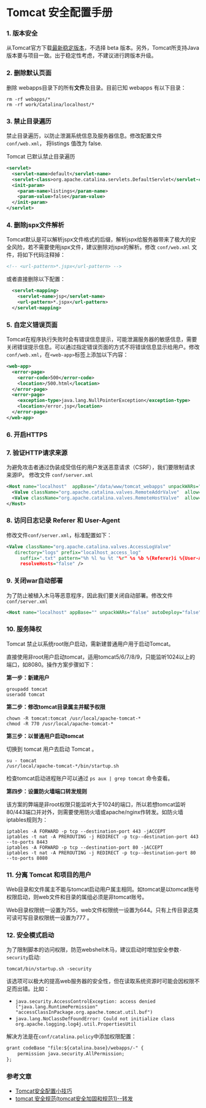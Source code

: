 # Tomcat 安全配置手册

### 1. 版本安全

从Tomcat官方下载[最新稳定版本](https://tomcat.apache.org/whichversion.html)，不选择 beta 版本。另外，Tomcat所支持Java版本要与项目一致。出于稳定性考虑，不建议进行跨版本升级。

### 2. 删除默认页面

删除 webapps目录下的所有**文件**及目录。目前已知 webapps 有以下目录：

```shell
rm -rf webapps/*
rm -rf work/Catalina/localhost/*
```

### 3. 禁止目录遍历

禁止目录遍历，以防止泄漏系统信息及服务器信息。修改配置文件`conf/web.xml`， 将listings 值改为 false.

Tomcat 已默认禁止目录遍历

```xml
<servlet>
  <servlet-name>default</servlet-name>
  <servlet-class>org.apache.catalina.servlets.DefaultServlet</servlet-class>
  <init-param>
    <param-name>listings</param-name>
    <param-value>false</param-value>
  </init-param>
</servlet>
```

### 4. 删除jspx文件解析

Tomcat默认是可以解析jspx文件格式的后缀，解析jspx给服务器带来了极大的安全风险，若不需要使用jspx文件，建议删除对jspx的解析。修改 `conf/web.xml` 文件，将如下代码注释掉：

```xml
<!-- <url-pattern>*.jspx</url-pattern> -->
```

或者直接删除以下配置：

```xml
  <servlet-mapping>
    <servlet-name>jsp</servlet-name>
    <url-pattern>*.jspx</url-pattern>
  </servlet-mapping>
```

### 5. 自定义错误页面

Tomcat在程序执行失败时会有错误信息提示，可能泄漏服务器的敏感信息，需要关闭错误提示信息。可以通过指定错误页面的方式不将错误信息显示给用户。修改`conf/web.xml`，在`<web-app>`标签上添加以下内容：

```xml
<web-app>
  <error-page>
    <error-code>500</error-code>
    <location>/500.html</location>
  </error-page>
  <error-page> 
    <exception-type>java.lang.NullPointerException</exception-type>
    <location>/error.jsp</location> 
  </error-page>
</web-app>
```

### 6. 开启HTTPS

### 7. 验证HTTP请求来源

为避免攻击者通过伪装成受信任的用户发送恶意请求（CSRF），我们要限制请求来源IP。  修改文件 `conf/server.xml`

```xml
<Host name="localhost"  appBase="/data/www/tomcat_webapps" unpackWARs="true" autoDeploy="false">
  <Valve className="org.apache.catalina.valves.RemoteAddrValve"  allow="192.168.1.10,192.168.1.30,192.168.2.*" deny=""/> 
  <Valve className="org.apache.catalina.valves.RemoteHostValve"  allow="www.test.com,*.test.com" deny=""/>
</Host>
```

### 8. 访问日志记录 Referer 和 User-Agent

修改文件`conf/server.xml`，标准配置如下：

```xml
<Valve className="org.apache.catalina.valves.AccessLogValve"
   directory="logs" prefix="localhost_access_log"
     suffix=".txt" pattern="%h %l %u %t "%r" %s %b %{Referer}i %{User-Agent}i %D"
     resolveHosts="false" />
```

### 9. 关闭war自动部署

为了防止被植入木马等恶意程序，因此我们要关闭自动部署。修改文件 `conf/server.xml`

```xml
<Host name="localhost" appBase="" unpackWARs="false" autoDeploy="false">
```

### 10. 服务降权

Tomcat 禁止以系统root账户启动，需新建普通用户用于启动Tomcat。

直接使用非root用户启动tomcat，适用tomcat5/6/7/8/9，只能监听1024以上的端口，如8080。操作方案步骤如下：

**第一步：新建用户**

```shell
groupadd tomcat
useradd tomcat
```

**第二步：修改tomcat目录属主并赋予权限**

```shell
chown -R tomcat:tomcat /usr/local/apache-tomcat-*
chmod -R 770 /usr/local/apache-tomcat-*
```

**第三步：以普通用户启动tomcat**

切换到 tomcat 用户去启动 Tomcat 。

```shell
su - tomcat
/usr/local/apache-tomcat-*/bin/startup.sh
```

检查tomcat启动进程账户可以通过 `ps aux | grep tomcat` 命令查看。

**第四步：设置防火墙端口转发规则**

该方案的弊端是非root权限只能监听大于1024的端口，所以若想tomcat监听80/443端口并对外，则需要使用防火墙或apache/nginx作转发。如防火墙iptables规则为：

```shell
iptables -A FORWARD -p tcp --destination-port 443 -jACCEPT
iptables -t nat -A PREROUTING -j REDIRECT -p tcp--destination-port 443 --to-ports 8443
iptables -A FORWARD -p tcp --destination-port 80 -jACCEPT
iptables -t nat -A PREROUTING -j REDIRECT -p tcp--destination-port 80 --to-ports 8080
```

### 11. 分离 Tomcat 和项目的用户

Web目录和文件属主不能与tomcat启动用户属主相同。如tomcat是以tomcat账号权限启动，则web文件和目录的属组必须是非tomcat账号。

Web目录权限统一设置为755，web文件权限统一设置为644。只有上传目录这类可读可写目录权限统一设置为777 。

### 12. 安全模式启动

为了限制脚本的访问权限，防范webshell木马，建议启动时增加安全参数`-security`启动: 

```shell
tomcat/bin/startup.sh -security
```

该选项可以极大的提高web服务器的安全性，但在读取系统资源时可能会因权限不足而出错。比如：

- `java.security.AccessControlException: access denied ("java.lang.RuntimePermission" "accessClassInPackage.org.apache.tomcat.util.buf")`
- `java.lang.NoClassDefFoundError: Could not initialize class org.apache.logging.log4j.util.PropertiesUtil`

解决方法是在`conf/catalina.policy`中添加权限配置：

```xml
grant codeBase "file:${catalina.base}/webapps/-" {
    permission java.security.AllPermission;
};
```

### 参考文章

- [Tomcat安全配置小技巧](https://cloud.tencent.com/developer/article/1146827)
- [tomcat 安全规范(tomcat安全加固和规范1)--转发](https://www.cnblogs.com/xiaoyaojinzhazhadehangcheng/p/13957128.html)